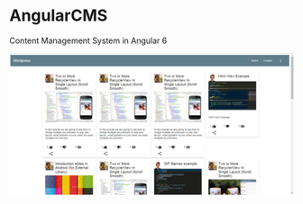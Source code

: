 # AngularCMS
Content Management System in Angular 6

[![Video Presentation](https://raw.githubusercontent.com/ansarisufiyan777/AngularCMS/master/Resources/Home.PNG)](https://youtu.be/8I-3u1TLSfE)

